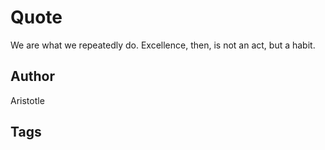 # Quote

We are what we repeatedly do. Excellence, then, is not an act, but a habit.

## Author

Aristotle

## Tags


